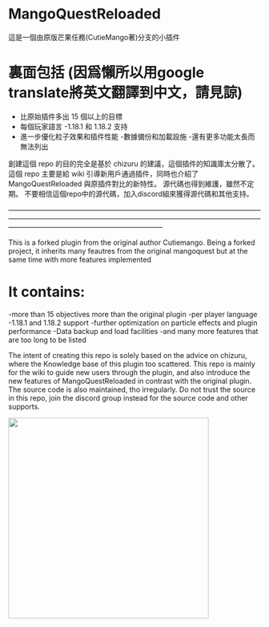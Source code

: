 # MangoQuestReloaded



這是一個由原版芒果任務(CutieMango著)分支的小插件

# 裏面包括 (因爲懶所以用google translate將英文翻譯到中文，請見諒)
- 比原始插件多出 15 個以上的目標
- 每個玩家語言
-1.18.1 和 1.18.2 支持
- 進一步優化粒子效果和插件性能
-數據備份和加載設施
-還有更多功能太長而無法列出

創建這個 repo 的目的完全是基於 chizuru 的建議，這個插件的知識庫太分散了。
這個 repo 主要是給 wiki 引導新用戶通過插件，同時也介紹了 MangoQuestReloaded 與原插件對比的新特性。
源代碼也得到維護，雖然不定期。 不要相信這個repo中的源代碼，加入discord組來獲得源代碼和其他支持。

——————————————————————————————————————————————————————————————————————————————————————————————

This is a forked plugin from the original author Cutiemango.
Being a forked project, it inherits many feautres from the original mangoquest but at the same time with more features implemented

# It contains:
-more than 15 objectives more than the original plugin
-per player language
-1.18.1 and 1.18.2 support
-further optimization on particle effects and plugin performance
-Data backup and load facilities
-and many more features that are too long to be listed

The intent of creating this repo is solely based on the advice on chizuru, where the Knowledge base of this plugin too scattered.
This repo is mainly for the wiki to guide new users through the plugin, and also introduce the new features of MangoQuestReloaded in contrast with the original plugin.
The source code is also maintained, tho irregularly. Do not trust the source in this repo, join the discord group instead for the source code and other supports.

<img src="https://user-images.githubusercontent.com/27722725/162470784-2a34c388-6584-4231-af6e-ae11bbd2a2ec.png" width="400" height="400" />
